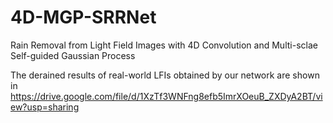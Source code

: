 # 4D-MGP-SRRNet
Rain Removal from Light Field Images with 4D Convolution and Multi-sclae Self-guided Gaussian Process

The derained results of real-world LFIs obtained by our network are shown in https://drive.google.com/file/d/1XzTf3WNFng8efb5ImrXOeuB_ZXDyA2BT/view?usp=sharing
